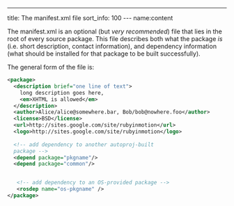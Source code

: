 ---
title: The manifest.xml file
sort_info: 100
--- name:content

The manifest.xml is an optional (but *very recommended*) file that lies in the
root of every source package. This file describes both what the package *is*
(i.e. short description, contact information), and dependency information (what
should be installed for that package to be built successfully).

The general form of the file is:

~~~ xml
<package>
  <description brief="one line of text">
    long description goes here, 
    <em>XHTML is allowed</em>
  </description>
  <author>Alice/alice@somewhere.bar, Bob/bob@nowhere.foo</author>
  <license>BSD</license>
  <url>http://sites.google.com/site/rubyinmotion</url>
  <logo>http://sites.google.com/site/rubyinmotion</logo>
  
  <!-- add dependency to another autoproj-built
  package -->
  <depend package="pkgname"/> 
  <depend package="common"/>


   <!-- add dependency to an OS-provided package -->
   <rosdep name="os-pkgname" />
</package>
~~~

